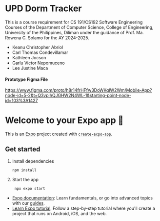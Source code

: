 # UPD Dorm Tracker

This is a course requirement for CS 191/CS192 Software Engineering Courses of the Department of Computer Science, College of Engineering, University of the Philippines, Diliman under the guidance of Prof. Ma. Rowena C. Solamo for the AY 2024-2025.

- Keanu Christopher Abriol
- Carl Thomas Condevillamar
- Kathleen Jocson
- Garlu Victor Nepomuceno
- Lee Justine Maca

#### Prototype Figma File

https://www.figma.com/proto/h8r14frHFfw3DoWKqlW2Wm/Mobile-App?node-id=5-2&t=Q3vplhQJGHW2N4WL-1&starting-point-node-id=103%3A1427

# Welcome to your Expo app 👋

This is an [Expo](https://expo.dev) project created with [`create-expo-app`](https://www.npmjs.com/package/create-expo-app).

## Get started

1. Install dependencies

   ```bash
   npm install
   ```

2. Start the app

   ```bash
    npx expo start
   ```

- [Expo documentation](https://docs.expo.dev/): Learn fundamentals, or go into advanced topics with our [guides](https://docs.expo.dev/guides).
- [Learn Expo tutorial](https://docs.expo.dev/tutorial/introduction/): Follow a step-by-step tutorial where you'll create a project that runs on Android, iOS, and the web.
